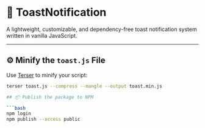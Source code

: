# 🔔 ToastNotification

A lightweight, customizable, and dependency-free toast notification system written in vanilla JavaScript.

---

## ⚙️ Minify the `toast.js` File

Use [Terser](https://github.com/terser/terser) to minify your script:

```bash
terser toast.js --compress --mangle --output toast.min.js

## 📦 Publish the package to NPM

```bash
npm login
npm publish --access public
```
